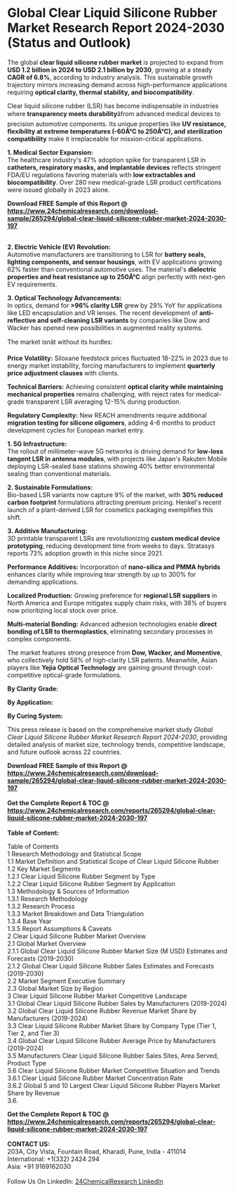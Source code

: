 <h1>Global Clear Liquid Silicone Rubber Market Research Report 2024-2030 (Status and Outlook)</h1><p>The global <strong>clear liquid silicone rubber market</strong> is projected to expand from <strong>USD 1.2 billion in 2024 to USD 2.1 billion by 2030</strong>, growing at a steady <strong>CAGR of 6.8%</strong>, according to industry analysis. This sustainable growth trajectory mirrors increasing demand across high-performance applications requiring <strong>optical clarity, thermal stability, and biocompatibility</strong>.</p><p>Clear liquid silicone rubber (LSR) has become indispensable in industries where <strong>transparency meets durability</strong>âfrom advanced medical devices to precision automotive components. Its unique properties like <strong>UV resistance, flexibility at extreme temperatures (-60Â°C to 250Â°C), and sterilization compatibility</strong> make it irreplaceable for mission-critical applications.</p><p><strong>1. Medical Sector Expansion:</strong><br>
The healthcare industry's 47% adoption spike for transparent LSR in <strong>catheters, respiratory masks, and implantable devices</strong> reflects stringent FDA/EU regulations favoring materials with <strong>low extractables and biocompatibility</strong>. Over 280 new medical-grade LSR product certifications were issued globally in 2023 alone.</p><div><b>Download FREE Sample of this Report @ 
            <a href="https://www.24chemicalresearch.com/download-sample/265294/global-clear-liquid-silicone-rubber-market-2024-2030-197">
            https://www.24chemicalresearch.com/download-sample/265294/global-clear-liquid-silicone-rubber-market-2024-2030-197</a></b></div><br><p><strong>2. Electric Vehicle (EV) Revolution:</strong><br>
Automotive manufacturers are transitioning to LSR for <strong>battery seals, lighting components, and sensor housings</strong>, with EV applications growing 62% faster than conventional automotive uses. The material's <strong>dielectric properties and heat resistance up to 250Â°C</strong> align perfectly with next-gen EV requirements.</p><p><strong>3. Optical Technology Advancements:</strong><br>
In optics, demand for <strong>&gt;96% clarity LSR</strong> grew by 29% YoY for applications like LED encapsulation and VR lenses. The recent development of <strong>anti-reflective and self-cleaning LSR variants</strong> by companies like Dow and Wacker has opened new possibilities in augmented reality systems.</p><p>The market isnât without its hurdles:</p><p><strong>Price Volatility:</strong> Siloxane feedstock prices fluctuated 18-22% in 2023 due to energy market instability, forcing manufacturers to implement <strong>quarterly price adjustment clauses</strong> with clients.</p><p><strong>Technical Barriers:</strong> Achieving consistent <strong>optical clarity while maintaining mechanical properties</strong> remains challenging, with reject rates for medical-grade transparent LSR averaging 12-15% during production.</p><p><strong>Regulatory Complexity:</strong> New REACH amendments require additional <strong>migration testing for silicone oligomers</strong>, adding 4-6 months to product development cycles for European market entry.</p><p><strong>1. 5G Infrastructure:</strong><br>
The rollout of millimeter-wave 5G networks is driving demand for <strong>low-loss tangent LSR in antenna modules</strong>, with projects like Japan's Rakuten Mobile deploying LSR-sealed base stations showing 40% better environmental sealing than conventional materials.</p><p><strong>2. Sustainable Formulations:</strong><br>
Bio-based LSR variants now capture 9% of the market, with <strong>30% reduced carbon footprint</strong> formulations attracting premium pricing. Henkel's recent launch of a plant-derived LSR for cosmetics packaging exemplifies this shift.</p><p><strong>3. Additive Manufacturing:</strong><br>
3D printable transparent LSRs are revolutionizing <strong>custom medical device prototyping</strong>, reducing development time from weeks to days. Stratasys reports 73% adoption growth in this niche since 2021.</p><p><strong>Performance Additives:</strong> Incorporation of <strong>nano-silica and PMMA hybrids</strong> enhances clarity while improving tear strength by up to 300% for demanding applications.</p><p><strong>Localized Production:</strong> Growing preference for <strong>regional LSR suppliers</strong> in North America and Europe mitigates supply chain risks, with 38% of buyers now prioritizing local stock over price.</p><p><strong>Multi-material Bonding:</strong> Advanced adhesion technologies enable <strong>direct bonding of LSR to thermoplastics</strong>, eliminating secondary processes in complex components.</p><p>The market features strong presence from <strong>Dow, Wacker, and Momentive</strong>, who collectively hold 58% of high-clarity LSR patents. Meanwhile, Asian players like <strong>Yejia Optical Technology</strong> are gaining ground through cost-competitive optical-grade formulations.</p><p><strong>By Clarity Grade:</strong></p><p><strong>By Application:</strong></p><p><strong>By Curing System:</strong></p><p>This press release is based on the comprehensive market study <em>Global Clear Liquid Silicone Rubber Market Research Report 2024-2030</em>, providing detailed analysis of market size, technology trends, competitive landscape, and future outlook across 22 countries.</p><div><b>Download FREE Sample of this Report @ 
            <a href="https://www.24chemicalresearch.com/download-sample/265294/global-clear-liquid-silicone-rubber-market-2024-2030-197">
            https://www.24chemicalresearch.com/download-sample/265294/global-clear-liquid-silicone-rubber-market-2024-2030-197</a></b></div><br><div><b>Get the Complete Report & TOC @ 
            <a href="https://www.24chemicalresearch.com/reports/265294/global-clear-liquid-silicone-rubber-market-2024-2030-197">
            https://www.24chemicalresearch.com/reports/265294/global-clear-liquid-silicone-rubber-market-2024-2030-197</a></b></div><br>
            <b>Table of Content:</b><p>Table of Contents<br />
1 Research Methodology and Statistical Scope<br />
1.1 Market Definition and Statistical Scope of Clear Liquid Silicone Rubber<br />
1.2 Key Market Segments<br />
1.2.1 Clear Liquid Silicone Rubber Segment by Type<br />
1.2.2 Clear Liquid Silicone Rubber Segment by Application<br />
1.3 Methodology & Sources of Information<br />
1.3.1 Research Methodology<br />
1.3.2 Research Process<br />
1.3.3 Market Breakdown and Data Triangulation<br />
1.3.4 Base Year<br />
1.3.5 Report Assumptions & Caveats<br />
2 Clear Liquid Silicone Rubber Market Overview<br />
2.1 Global Market Overview<br />
2.1.1 Global Clear Liquid Silicone Rubber Market Size (M USD) Estimates and Forecasts (2019-2030)<br />
2.1.2 Global Clear Liquid Silicone Rubber Sales Estimates and Forecasts (2019-2030)<br />
2.2 Market Segment Executive Summary<br />
2.3 Global Market Size by Region<br />
3 Clear Liquid Silicone Rubber Market Competitive Landscape<br />
3.1 Global Clear Liquid Silicone Rubber Sales by Manufacturers (2019-2024)<br />
3.2 Global Clear Liquid Silicone Rubber Revenue Market Share by Manufacturers (2019-2024)<br />
3.3 Clear Liquid Silicone Rubber Market Share by Company Type (Tier 1, Tier 2, and Tier 3)<br />
3.4 Global Clear Liquid Silicone Rubber Average Price by Manufacturers (2019-2024)<br />
3.5 Manufacturers Clear Liquid Silicone Rubber Sales Sites, Area Served, Product Type<br />
3.6 Clear Liquid Silicone Rubber Market Competitive Situation and Trends<br />
3.6.1 Clear Liquid Silicone Rubber Market Concentration Rate<br />
3.6.2 Global 5 and 10 Largest Clear Liquid Silicone Rubber Players Market Share by Revenue<br />
3.6.</p><div><b>Get the Complete Report & TOC @ 
            <a href="https://www.24chemicalresearch.com/reports/265294/global-clear-liquid-silicone-rubber-market-2024-2030-197">
            https://www.24chemicalresearch.com/reports/265294/global-clear-liquid-silicone-rubber-market-2024-2030-197</a></b></div><br><b>CONTACT US:</b><br>
            203A, City Vista, Fountain Road, Kharadi, Pune, India - 411014<br>
            International: +1(332) 2424 294<br>
            Asia: +91 9169162030 <br><br>
            Follow Us On LinkedIn: <a href="https://www.linkedin.com/company/24chemicalresearch/">24ChemicalResearch LinkedIn</a>